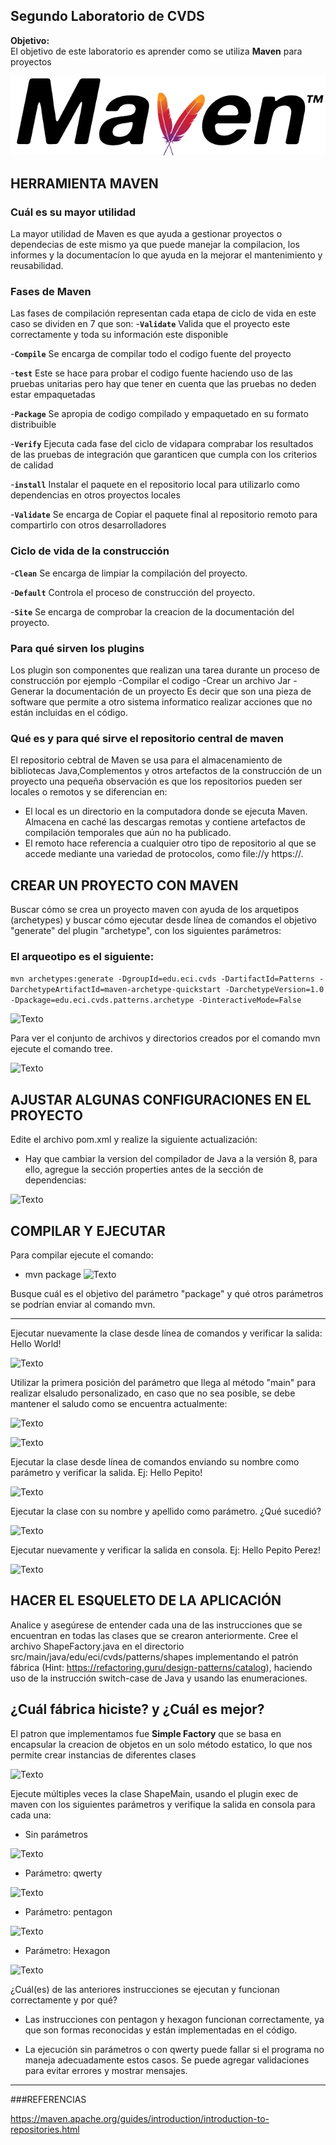 ## Segundo Laboratorio de CVDS

**Objetivo:**  
El objetivo de este laboratorio es aprender como se utiliza **Maven** para proyectos

![Texto](Imagenes_README/Maven_logo.png)



## HERRAMIENTA MAVEN

### Cuál es su mayor utilidad
La mayor utilidad de Maven es que ayuda a gestionar proyectos o dependecias de este mismo ya que puede manejar la compilacion, los informes y la documentacíon lo que ayuda en la mejorar el mantenimiento y reusabilidad.

### Fases de Maven
Las fases de compilación representan cada etapa de ciclo de vida en este caso se dividen en 7 que son:
 -**`Validate`**
    Valida que el proyecto este correctamente y toda su información este disponible

 -**`Compile`**
    Se encarga de compilar todo el codigo fuente del proyecto

 -**`test`**
    Este se hace para probar el codigo fuente haciendo uso de las pruebas unitarias pero hay que tener en cuenta que las pruebas no deden estar empaquetadas

 -**`Package`**
    Se apropia de codigo compilado y empaquetado en su formato distribuible 

 -**`Verify`**
    Ejecuta cada fase del ciclo de vidapara comprabar los resultados de las pruebas de integración que garanticen que cumpla con los criterios de calidad

 -**`install`**
    Instalar el paquete en el repositorio local para utilizarlo como  dependencias en otros proyectos locales   

 -**`Validate`**
    Se encarga de Copiar el paquete final al repositorio remoto para compartirlo con otros desarrolladores   

### Ciclo de vida de la construcción
 -**`Clean`**
    Se encarga de limpiar la compilación del proyecto.

 -**`Default`**
    Controla el proceso de construcción del proyecto.

 -**`Site`**
    Se encarga de comprobar la creacion de la documentación del proyecto.

### Para qué sirven los plugins
 Los plugin son componentes que realizan una tarea durante un proceso de construcción por ejemplo
 -Compilar el codigo
 -Crear un archivo Jar
 -Generar la documentación de un proyecto
Es decir que son una pieza de software que permite a otro sistema informatico realizar acciones que no están incluidas en el código.

### Qué es y para qué sirve el repositorio central de maven
El repositorio cebtral de Maven se usa para el almacenamiento de bibliotecas Java,Complementos y otros artefactos de la construcción de un proyecto una pequeña observación es que los repositorios pueden ser locales o remotos y se diferencian en:
 - El local es un directorio en la computadora donde se ejecuta Maven. Almacena en caché las descargas remotas y contiene artefactos de compilación temporales que aún no ha publicado.
 - El remoto hace referencia a cualquier otro tipo de repositorio al que se accede mediante una variedad de protocolos, como file://y https://.


## CREAR UN PROYECTO CON MAVEN
Buscar cómo se crea un proyecto maven con ayuda de los arquetipos (archetypes) y buscar cómo ejecutar desde línea de comandos el objetivo "generate" del plugin "archetype", con los siguientes parámetros:

### El arqueotipo es el siguiente:

  ```mvn archetypes:generate -DgroupId=edu.eci.cvds -DartifactId=Patterns -DarchetypeArtifactId=maven-archetype-quickstart -DarchetypeVersion=1.0 -Dpackage=edu.eci.cvds.patterns.archetype -DinteractiveMode=False```


![Texto](Imagenes_README/conf_maven.png)

Para ver el conjunto de archivos y directorios creados por el comando mvn ejecute el comando tree.

![Texto](Imagenes_README/tree.png)

## AJUSTAR ALGUNAS CONFIGURACIONES EN EL PROYECTO

Edite el archivo pom.xml y realize la siguiente actualización:

  -  Hay que cambiar la version del compilador de Java a la versión 8, para ello, agregue la sección properties antes de la sección de dependencias:

  ![Texto](Imagenes_README/pom1.png)

## COMPILAR Y EJECUTAR
Para compilar ejecute el comando:

- mvn package
![Texto](Imagenes_README/sinParametros.png)


Busque cuál es el objetivo del parámetro "package" y qué otros parámetros se podrían enviar al comando mvn.

---
Ejecutar nuevamente la clase desde línea de comandos y verificar la salida: Hello World!

![Texto](Imagenes_README/HelloWorld.png)

Utilizar la primera posición del parámetro que llega al método "main" para realizar elsaludo personalizado, en caso que no sea posible, se debe mantener el saludo como se encuentra actualmente:

![Texto](Imagenes_README/nuevoMain.png)

![Texto](Imagenes_README/mainApellido.png)

Ejecutar la clase desde línea de comandos enviando su nombre como parámetro y verificar la salida. Ej: Hello Pepito!


![Texto](Imagenes_README/HelloJeimy.png)

Ejecutar la clase con su nombre y apellido como parámetro. ¿Qué sucedió?

![Texto](Imagenes_README/HelloJeimyYaya1.png)

Ejecutar nuevamente y verificar la salida en consola. Ej: Hello Pepito Perez!

![Texto](Imagenes_README/HelloJeimyYaya2.png)

## HACER EL ESQUELETO DE LA APLICACIÓN

Analice y asegúrese de entender cada una de las instrucciones que se encuentran en todas las clases que se crearon anteriormente. Cree el archivo ShapeFactory.java en el directorio src/main/java/edu/eci/cvds/patterns/shapes implementando el patrón fábrica (Hint: https://refactoring.guru/design-patterns/catalog), haciendo uso de la instrucción switch-case de Java y usando las enumeraciones.


## ¿Cuál fábrica hiciste? y ¿Cuál es mejor?
El patron que implementamos fue **Simple Factory** que se basa en encapsular la creacion de objetos en un solo método estatico, lo que nos permite crear instancias de diferentes clases

![Texto](Imagenes_README/Simple_Factory.png)



Ejecute múltiples veces la clase ShapeMain, usando el plugin exec de maven con los siguientes parámetros y verifique la salida en consola para cada una:

 - Sin parámetros

 ![Texto](Imagenes_README/sinParametros.png)

 - Parámetro: qwerty

 ![Texto](Imagenes_README/qwerty.png)

 - Parámetro: pentagon

 ![Texto](Imagenes_README/pentagon.png)

 - Parámetro: Hexagon

 ![Texto](Imagenes_README/Hexagon.png)


¿Cuál(es) de las anteriores instrucciones se ejecutan y funcionan correctamente y por qué?

- Las instrucciones con pentagon y hexagon funcionan correctamente, ya que son formas reconocidas y están implementadas en el código.

- La ejecución sin parámetros o con qwerty puede fallar si el programa no maneja adecuadamente estos casos. Se puede agregar validaciones para evitar errores y mostrar mensajes.


---

###REFERENCIAS

https://maven.apache.org/guides/introduction/introduction-to-repositories.html


